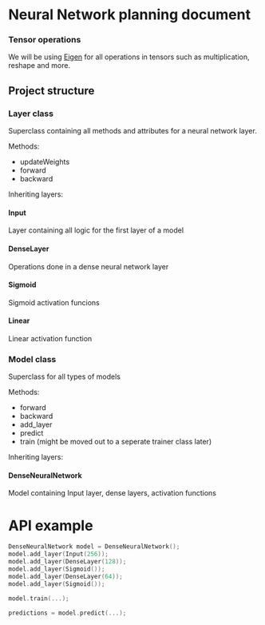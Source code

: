 # Neural Network planning document

### Tensor operations
We will be using [Eigen](https://eigen.tuxfamily.org/index.php?title=Main_Page) for all operations in tensors such as multiplication, reshape and more.

##  Project structure

### Layer class
Superclass containing all methods and attributes for a neural network layer.

Methods:
- updateWeights
- forward
- backward

Inheriting layers:

#### Input
Layer containing all logic for the first layer of a model

#### DenseLayer
Operations done in a dense neural network layer
#### Sigmoid
Sigmoid activation funcions

#### Linear
Linear activation function

### Model class
Superclass for all types of models

Methods:
- forward
- backward
- add_layer
- predict
- train (might be moved out to a seperate trainer class later)

Inheriting layers:

#### DenseNeuralNetwork
Model containing Input layer, dense layers, activation functions


# API example

```cpp
DenseNeuralNetwork model = DenseNeuralNetwork();
model.add_layer(Input(256));
model.add_layer(DenseLayer(128));
model.add_layer(Sigmoid());
model.add_layer(DenseLayer(64));
model.add_layer(Sigmoid());

model.train(...);

predictions = model.predict(...);
```
